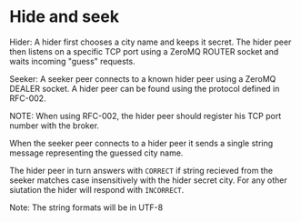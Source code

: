 # Hide and seek


Hider: A hider first chooses a city name and keeps it secret. The hider peer then listens on a specific TCP port using a ZeroMQ ROUTER socket and waits incoming "guess" requests.

Seeker: A seeker peer connects to a known hider peer using a ZeroMQ DEALER socket. A hider peer can be found using the protocol defined in RFC-002.

NOTE: When using RFC-002, the hider peer should register his TCP port number with the broker.

When the seeker peer connects to a hider peer it sends a single string message representing the guessed city name.

The hider peer in turn answers with `CORRECT` if string recieved from the seeker matches case insensitively with the hider secret city. For any other siutation the hider will respond with `INCORRECT`.

Note: The string formats will be in UTF-8 
